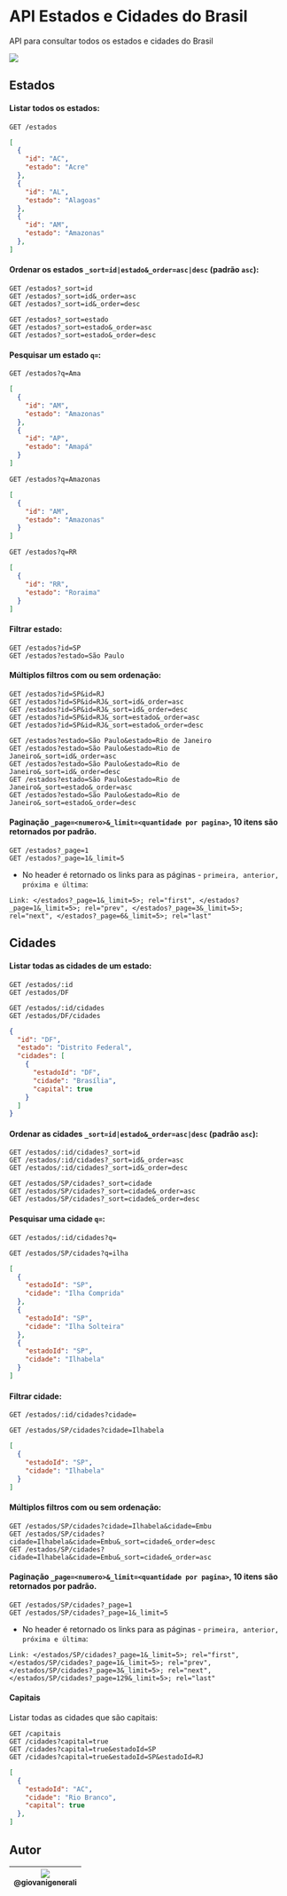 # API Estados e Cidades do Brasil

API para consultar todos os estados e cidades do Brasil

[<img src="https://img.shields.io/github/license/mashape/apistatus.svg">](https://github.com/wgenial/br-cidades-estados-nodejs/LICENSE)

## Estados

#### Listar todos os estados:

  ```
  GET /estados
  ```

  ```json
  [
    {
      "id": "AC",
      "estado": "Acre"
    },
    {
      "id": "AL",
      "estado": "Alagoas"
    },
    {
      "id": "AM",
      "estado": "Amazonas"
    },
  ]
  ```

#### Ordenar os estados `_sort=id|estado&_order=asc|desc` (padrão `asc`):
  
  ```
  GET /estados?_sort=id
  GET /estados?_sort=id&_order=asc
  GET /estados?_sort=id&_order=desc

  GET /estados?_sort=estado
  GET /estados?_sort=estado&_order=asc
  GET /estados?_sort=estado&_order=desc
  ```

#### Pesquisar um estado `q=`:

  ```
  GET /estados?q=Ama
  ```

  ```json
  [
    {
      "id": "AM",
      "estado": "Amazonas"
    },
    {
      "id": "AP",
      "estado": "Amapá"
    }
  ]
  ```

  ```
  GET /estados?q=Amazonas
  ```

  ```json
  [
    {
      "id": "AM",
      "estado": "Amazonas"
    }
  ]
  ```

  ````
  GET /estados?q=RR
  ````

  ```json
  [
    {
      "id": "RR",
      "estado": "Roraima"
    }
  ]
  ```

#### Filtrar estado:

  ```
  GET /estados?id=SP
  GET /estados?estado=São Paulo
  ```

#### Múltiplos filtros com ou sem ordenação:

  ```
  GET /estados?id=SP&id=RJ
  GET /estados?id=SP&id=RJ&_sort=id&_order=asc
  GET /estados?id=SP&id=RJ&_sort=id&_order=desc
  GET /estados?id=SP&id=RJ&_sort=estado&_order=asc
  GET /estados?id=SP&id=RJ&_sort=estado&_order=desc

  GET /estados?estado=São Paulo&estado=Rio de Janeiro
  GET /estados?estado=São Paulo&estado=Rio de Janeiro&_sort=id&_order=asc
  GET /estados?estado=São Paulo&estado=Rio de Janeiro&_sort=id&_order=desc
  GET /estados?estado=São Paulo&estado=Rio de Janeiro&_sort=estado&_order=asc
  GET /estados?estado=São Paulo&estado=Rio de Janeiro&_sort=estado&_order=desc
  ```

#### Paginação `_page=<numero>&_limit=<quantidade por pagina>`, 10 itens são retornados por padrão.

  ```
  GET /estados?_page=1
  GET /estados?_page=1&_limit=5
  ```

  * No header é retornado os links para as páginas - `primeira, anterior, próxima e última`:

  ```
  Link: </estados?_page=1&_limit=5>; rel="first", </estados?_page=1&_limit=5>; rel="prev", </estados?_page=3&_limit=5>; rel="next", </estados?_page=6&_limit=5>; rel="last"
  ```

## Cidades

#### Listar todas as cidades de um estado:

  ```
  GET /estados/:id
  GET /estados/DF

  GET /estados/:id/cidades
  GET /estados/DF/cidades
  ```

  ```json
  {
    "id": "DF",
    "estado": "Distrito Federal",
    "cidades": [
      {
        "estadoId": "DF",
        "cidade": "Brasília",
        "capital": true
      }
    ]
  }
  ```

#### Ordenar as cidades `_sort=id|estado&_order=asc|desc` (padrão `asc`):
  
  ```
  GET /estados/:id/cidades?_sort=id
  GET /estados/:id/cidades?_sort=id&_order=asc
  GET /estados/:id/cidades?_sort=id&_order=desc

  GET /estados/SP/cidades?_sort=cidade
  GET /estados/SP/cidades?_sort=cidade&_order=asc
  GET /estados/SP/cidades?_sort=cidade&_order=desc
  ```

#### Pesquisar uma cidade `q=`:

  ```
  GET /estados/:id/cidades?q=

  GET /estados/SP/cidades?q=ilha
  ```

  ```json
  [
    {
      "estadoId": "SP",
      "cidade": "Ilha Comprida"
    },
    {
      "estadoId": "SP",
      "cidade": "Ilha Solteira"
    },
    {
      "estadoId": "SP",
      "cidade": "Ilhabela"
    }
  ]
  ```


#### Filtrar cidade:

  ```
  GET /estados/:id/cidades?cidade=

  GET /estados/SP/cidades?cidade=Ilhabela
  ```

  ```json
  [
    {
      "estadoId": "SP",
      "cidade": "Ilhabela"
    }
  ]
  ```


#### Múltiplos filtros com ou sem ordenação:

  ```
  GET /estados/SP/cidades?cidade=Ilhabela&cidade=Embu
  GET /estados/SP/cidades?cidade=Ilhabela&cidade=Embu&_sort=cidade&_order=desc
  GET /estados/SP/cidades?cidade=Ilhabela&cidade=Embu&_sort=cidade&_order=asc
  ```
  

#### Paginação `_page=<numero>&_limit=<quantidade por pagina>`, 10 itens são retornados por padrão.

  ```
  GET /estados/SP/cidades?_page=1
  GET /estados/SP/cidades?_page=1&_limit=5
  ```

  * No header é retornado os links para as páginas - `primeira, anterior, próxima e última`:

  ```
  Link: </estados/SP/cidades?_page=1&_limit=5>; rel="first", </estados/SP/cidades?_page=1&_limit=5>; rel="prev", </estados/SP/cidades?_page=3&_limit=5>; rel="next", </estados/SP/cidades?_page=129&_limit=5>; rel="last"

  ```

#### Capitais

Listar todas as cidades que são capitais:

```
GET /capitais
GET /cidades?capital=true
GET /cidades?capital=true&estadoId=SP
GET /cidades?capital=true&estadoId=SP&estadoId=RJ
```

```json
[
  {
    "estadoId": "AC",
    "cidade": "Rio Branco",
    "capital": true
  },
]
```

## Autor
| [<img src="https://avatars0.githubusercontent.com/u/41435?v=4&s=120"><br><sub>@giovanigenerali</sub>](https://github.com/giovanigenerali) |
| :---: |
